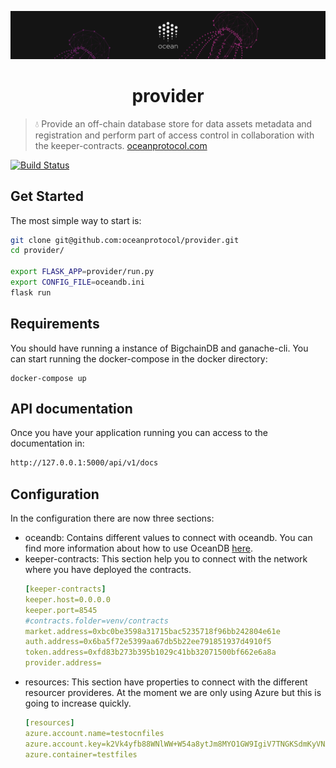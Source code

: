 [![banner](docs/img/repo-banner@2x.png)](https://oceanprotocol.com)

<h1 align="center">provider</h1>

> 💧 Provide an off-chain database store for data assets metadata and registration and perform part of access control in collaboration with the keeper-contracts.
> [oceanprotocol.com](https://oceanprotocol.com)

[![Build Status](https://travis-ci.com/oceanprotocol/provider.svg?token=pA8zcB6SCxKW5MHpqs6L&branch=master)](https://travis-ci.com/oceanprotocol/provider)


Get Started
------------

The most simple way to start is:

```bash
git clone git@github.com:oceanprotocol/provider.git
cd provider/

export FLASK_APP=provider/run.py
export CONFIG_FILE=oceandb.ini 
flask run
```

Requirements
------------

You should have running a instance of BigchainDB and ganache-cli. 
You can start running the docker-compose in the docker directory:

```docker
docker-compose up
```

API documentation
-----------------
Once you have your application running you can access to the documentation in:

```bash
http://127.0.0.1:5000/api/v1/docs
```

Configuration
-------------

In the configuration there are now three sections:

- oceandb: Contains different values to connect with oceandb. You can find more information about how to use OceanDB [here](https://github.com/oceanprotocol/oceandb-driver-interface).
- keeper-contracts: This section help you to connect with the network where you have deployed the contracts.
    ```yaml
    [keeper-contracts]
    keeper.host=0.0.0.0
    keeper.port=8545
    #contracts.folder=venv/contracts
    market.address=0xbc0be3598a31715bac5235718f96bb242804e61e
    auth.address=0x6ba5f72e5399aa67db5b22ee791851937d4910f5
    token.address=0xfd83b273b395b1029c41bb32071500bf662e6a8a
    provider.address=
    ```
- resources: This section have properties to connect with the different resourcer provideres. At the moment we are only using Azure but this is going to increase quickly.
    ```yaml
    [resources]
    azure.account.name=testocnfiles
    azure.account.key=k2Vk4yfb88WNlWW+W54a8ytJm8MYO1GW9IgiV7TNGKSdmKyVNXzyhiRZ3U1OHRotj/vTYdhJj+ho30HPyJpuYQ==
    azure.container=testfiles
    ```